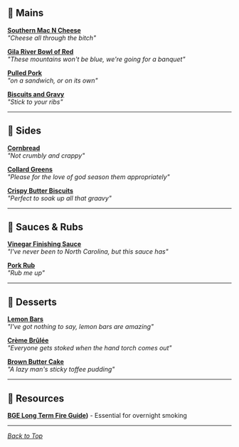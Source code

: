 ## 🍖 Mains

**[Southern Mac N Cheese](mains/southern-mac-n-cheese.md)**  
*"Cheese all through the bitch"*  


**[Gila River Bowl of Red](mains/gila-river-bowl-of-red.md)**  
*"These mountains won't be blue, we're going for a banquet"*  


**[Pulled Pork](mains/pulled-pork.md)**  
*"on a sandwich, or on its own"*  

**[Biscuits and Gravy](mains/biscuits-and-gravy.md)**  
*"Stick to your ribs"*  

---

## 🥘 Sides

**[Cornbread](sides/cornbread.md)**  
*"Not crumbly and crappy"*  

**[Collard Greens](sides/collard-greens.md)**  
*"Please for the love of god season them appropriately"*  

**[Crispy Butter Biscuits](sides/crispy-butter-biscuits.md)**  
*"Perfect to soak up all that graavy"*  

---

## 🧂 Sauces & Rubs

**[Vinegar Finishing Sauce](sauces-rubs/vinegar-finishing-sauce.md)**  
*"I've never been to North Carolina, but this sauce has"*  

**[Pork Rub](sauces-rubs/pork-rub.md)**  
*"Rub me up"*  

---

## 🍰 Desserts

**[Lemon Bars](desserts/lemon-bars.md)**  
*"I've got nothing to say, lemon bars are amazing"*  

**[Crème Brûlée](desserts/creme-brulee.md)**  
*"Everyone gets stoked when the hand torch comes out"*  

**[Brown Butter Cake](desserts/brown-butter-cake.md)**  
*"A lazy man's sticky toffee pudding"*  

---

## 📂 Resources

**[BGE Long Term Fire Guide](resources/WiseOneRecipes.pdf))** - Essential for overnight smoking

---

*[Back to Top](#ryans-cookbook-)*
